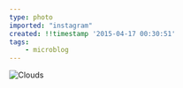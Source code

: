 ```yaml
---
type: photo
imported: "instagram"
created: !!timestamp '2015-04-17 00:30:51'
tags:
    - microblog
---
```

![Clouds](/media/images/photos/2015/04/d49fce7ce2a68ff0ef69c94b3925ca53.jpg)

